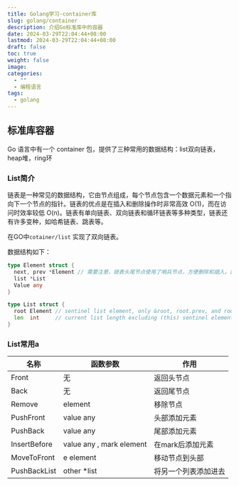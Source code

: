 ```yaml
---
title: Golang学习-container库
slug: golang/container
description: 介绍Go标准库中的容器
date: 2024-03-29T22:04:44+08:00
lastmod: 2024-03-29T22:04:44+08:00
draft: false
toc: true
weight: false
image: 
categories:
  - ""
  - 编程语言
tags:
  - golang
---
```

## 标准库容器
Go 语言中有一个 container 包，提供了三种常用的数据结构：list双向链表，heap堆，ring环
### List简介

链表是一种常见的数据结构，它由节点组成，每个节点包含一个数据元素和一个指向下一个节点的指针。链表的优点是在插入和删除操作时非常高效 O(1)，而在访问时效率较低 O(n)。链表有单向链表、双向链表和循环链表等多种类型，链表还有许多变种，如哈希链表、跳表等。

在GO中`cotainer/list` 实现了双向链表。

数据结构如下：
```Go
type Element struct {
  next, prev *Element // 需要注意，链表头尾节点使用了哨兵节点，方便删除和插入。这种方法适用于很多list结构
  list *List
  Value any
}

type List struct {
  root Element // sentinel list element, only &root, root.prev, and root.next are used
  len  int     // current list length excluding (this) sentinel element
}
```
### List常用a

| 名称           | 函数参数                     | 作用         |
| ------------ | ------------------------ | ---------- |
| Front        | 无                        | 返回头节点      |
| Back         | 无                        | 返回尾节点      |
| Remove       | element                  | 移除节点       |
| PushFront    | value any                | 头部添加元素     |
| PushBack     | value any                | 尾部添加元素     |
| InsertBefore | value any , mark element | 在mark后添加元素 |
| MoveToFront  | e element                | 移动节点到头部    |
| PushBackList | other *list              | 将另一个列表添加进去 |
